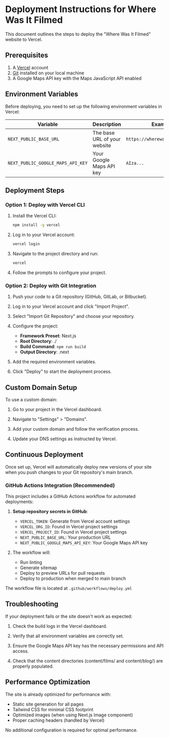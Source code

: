 # Deployment Instructions for Where Was It Filmed

This document outlines the steps to deploy the "Where Was It Filmed" website to Vercel.

## Prerequisites

1. A [Vercel](https://vercel.com) account
2. [Git](https://git-scm.com/) installed on your local machine
3. A Google Maps API key with the Maps JavaScript API enabled

## Environment Variables

Before deploying, you need to set up the following environment variables in Vercel:

| Variable | Description | Example |
| -------- | ----------- | ------- |
| `NEXT_PUBLIC_BASE_URL` | The base URL of your website | `https://wherewasitfilmed.com` |
| `NEXT_PUBLIC_GOOGLE_MAPS_API_KEY` | Your Google Maps API key | `AIza...` |

## Deployment Steps

### Option 1: Deploy with Vercel CLI

1. Install the Vercel CLI:
   ```bash
   npm install -g vercel
   ```

2. Log in to your Vercel account:
   ```bash
   vercel login
   ```

3. Navigate to the project directory and run:
   ```bash
   vercel
   ```

4. Follow the prompts to configure your project.

### Option 2: Deploy with Git Integration

1. Push your code to a Git repository (GitHub, GitLab, or Bitbucket).

2. Log in to your Vercel account and click "Import Project".

3. Select "Import Git Repository" and choose your repository.

4. Configure the project:
   - **Framework Preset**: Next.js
   - **Root Directory**: ./
   - **Build Command**: `npm run build`
   - **Output Directory**: .next

5. Add the required environment variables.

6. Click "Deploy" to start the deployment process.

## Custom Domain Setup

To use a custom domain:

1. Go to your project in the Vercel dashboard.

2. Navigate to "Settings" > "Domains".

3. Add your custom domain and follow the verification process.

4. Update your DNS settings as instructed by Vercel.

## Continuous Deployment

Once set up, Vercel will automatically deploy new versions of your site when you push changes to your Git repository's main branch.

### GitHub Actions Integration (Recommended)

This project includes a GitHub Actions workflow for automated deployments:

1. **Setup repository secrets in GitHub**:
   - `VERCEL_TOKEN`: Generate from Vercel account settings
   - `VERCEL_ORG_ID`: Found in Vercel project settings
   - `VERCEL_PROJECT_ID`: Found in Vercel project settings
   - `NEXT_PUBLIC_BASE_URL`: Your production URL
   - `NEXT_PUBLIC_GOOGLE_MAPS_API_KEY`: Your Google Maps API key

2. The workflow will:
   - Run linting
   - Generate sitemap
   - Deploy to preview URLs for pull requests
   - Deploy to production when merged to main branch

The workflow file is located at `.github/workflows/deploy.yml`

## Troubleshooting

If your deployment fails or the site doesn't work as expected:

1. Check the build logs in the Vercel dashboard.

2. Verify that all environment variables are correctly set.

3. Ensure the Google Maps API key has the necessary permissions and API access.

4. Check that the content directories (content/films/ and content/blog/) are properly populated.

## Performance Optimization

The site is already optimized for performance with:

- Static site generation for all pages
- Tailwind CSS for minimal CSS footprint
- Optimized images (when using Next.js Image component)
- Proper caching headers (handled by Vercel)

No additional configuration is required for optimal performance. 